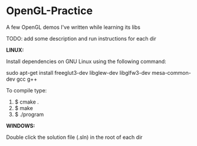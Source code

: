 # OpenGL-Practice

A few OpenGL demos I've written while learning its libs

TODO: add some description and run instructions for each dir

**LINUX:**

Install dependencies on GNU Linux using the following command:

sudo apt-get install freeglut3-dev libglew-dev libglfw3-dev mesa-common-dev gcc g++

To compile type:
 1. $ cmake .
 2. $ make
 3. $ ./program

**WINDOWS:**

Double click the solution file (.sln) in the root of each dir
